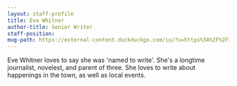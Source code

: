 ```yaml
---
layout: staff-profile
title: Eve Whitner
author-title: Senior Writer
staff-position: 
mug-path: https://external-content.duckduckgo.com/iu/?u=https%3A%2F%2Fimprimis.hillsdale.edu%2Fwp-content%2Fuploads%2F1974%2F02%2FStack-of-Old-Newspapers.jpg&f=1&nofb=1&ipt=ca0d9786e63f70d482c378382dc08e047b69768e1a7d58338a83aa0bd00b1eaa&ipo=images
---
```

<p class="About">Eve Whitner loves to say she was 'named to write'. She's a longtime journalist, novelest, and parent of three. She loves to write about happenings in the town, as well as local events.</p>